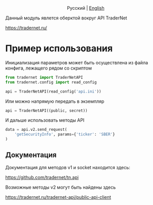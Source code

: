 <div style="text-align:center">Русский | <a href=https://github.com/youlooknicetoday/tradernet/tree/master/lang/english> English</a></div>

Данный модуль явлется оберктой вокруг API TraderNet

https://tradernet.ru/

# Пример использования
Инициализация параметров может быть осуществлена из файла конфига, лежащего рядом со скриптом
```python
from tradernet import TraderNetAPI
from tradernet.config import read_config

api = TraderNetAPI(read_config('api.ini'))
```
Или можно напрямую передать в экземпляр
```python
api = TraderNetAPI((public, secret))
```
И дальше использовать методы API
```python
data = api.v2.send_request(
    'getSecurityInfo', params={'ticker': 'SBER'}
)
```

## Документация

Документация для методов v1 и socket находится здесь:

https://github.com/tradernet/tn.api

Возможные методы v2 могут быть найдены здесь

https://tradernet.ru/tradernet-api/public-api-client


